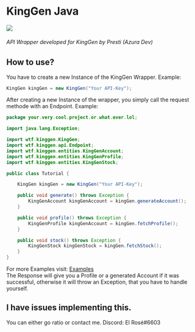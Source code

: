 # KingGen Java
[![](https://jitpack.io/v/DxsSucuk/KingGenJava.svg)](https://jitpack.io/#DxsSucuk/KingGenJava)
###### API Wrapper developed for KingGen by Presti (Azura Dev) 

## How to use?
You have to create a new Instance of the KingGen Wrapper. Example:
```java
KingGen kingGen = new KingGen("Your API-Key");
```
After creating a new Instance of the wrapper, you simply call the request methode with an Endpoint. Example:

```java
package your.very.cool.project.or.what.ever.lol;

import java.lang.Exception;

import wtf.kinggen.KingGen;
import wtf.kinggen.api.Endpoint;
import wtf.kinggen.entities.KingGenAccount;
import wtf.kinggen.entities.KingGenProfile;
import wtf.kinggen.entities.KingGenStock;

public class Tutorial {

    KingGen kingGen = new KingGen("Your API-Key");

    public void generate() throws Exception {
        KingGenAccount kingGenAccount = kingGen.generateAccount();
    }

    public void profile() throws Exception {
        KingGenProfile kingGenAccount = kingGen.fetchProfile();
    }

    public void stock() throws Exception {
        KingGenStock kingGenStock = kingGen.fetchStock();
    }
}
```
For more Examples visit: [Examples](https://github.com/DxsSucuk/KingGenJava/tree/master/example) <br  />
The Response will give you a Profile or a generated Account if it was successful, otherwise it will throw an Exception, that you have to handle yourself.

## I have issues implementing this.
You can either go ratio or contact me.
Discord: El Rosé#6603